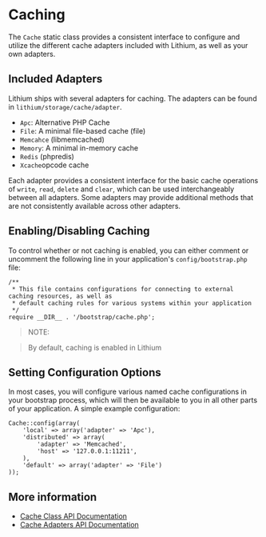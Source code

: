 # Caching

The `Cache` static class provides a consistent interface to configure and utilize the different cache adapters included with Lithium, as well as your own adapters.

## Included Adapters
Lithium ships with several adapters for caching.  The adapters can be found in `lithium/storage/cache/adapter`.

* `Apc`: Alternative PHP Cache
* `File`: A minimal file-based cache (file)
* `Memcahce` (libmemcached)
* `Memory`: A minimal in-memory cache
* `Redis` (phpredis)
* `Xcache`opcode cache

Each adapter provides a consistent interface for the basic cache operations of `write`, `read`, `delete` and `clear`, which can be used interchangeably between all adapters. Some adapters may provide additional methods that are not consistently available across other adapters.

## Enabling/Disabling Caching
To control whether or not caching is enabled, you can either comment or uncomment the following line in your application's `config/bootstrap.php` file:

```
/**
 * This file contains configurations for connecting to external caching resources, as well as
 * default caching rules for various systems within your application
 */
require __DIR__ . '/bootstrap/cache.php';
```

> NOTE:

> By default, caching is enabled in Lithium

## Setting Configuration Options

In most cases, you will configure various named cache configurations in your bootstrap process,
which will then be available to you in all other parts of your application. A simple example configuration:

```
Cache::config(array(
    'local' => array('adapter' => 'Apc'),
    'distributed' => array(
        'adapter' => 'Memcached',
        'host' => '127.0.0.1:11211',
    ),
    'default' => array('adapter' => 'File')
));
```

## More information

* [Cache Class API Documentation](http://lithify.me/docs/lithium/storage/Cache)
* [Cache Adapters API Documentation](http://lithify.me/docs/lithium/storage/cache/adapter)
